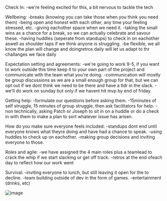 Check In:
-we're feeling excited for this, a bit nervous to tackle the tech

Wellbeing:
-breaks (knowing you can take those when you think you need them)
-being open and honest with each other, any time your feeling stressed, etc.
-giving eachother space when we need it.
-taking the small wins as a chance for a break, so we can actually celebrate and savour these.
-having huddles (seperate from standups) to check in on eachother aswell as shoulder taps if we think anyone is struggling.
-be flexible, we all know the plan will change and doingretros daily will let us adapt to thr challanges we face daily

Expectation setting and agreements:
-we're going to work 9-5, if you want to work outside this time keep it to your own part of the project and communicate with the team what you're doing.
-communication will mostly be group discussions as we are a small enough group for that, but we can opt out if we dont think we need to be there and have a tldr in the slack.
-we'll do work on sunday but only if we havent hit mvp by end of friday.

Getting help:
-formulate our questions before asking them.
-15minutes of self struggle, 15 minutes of group struggle, then ask facilitators for help.
-non technically, asking Patch or Joseph to sit in on a huddle or do a check in with them to make a plan to sort whatever issue has arisen.

How do you make sure everyone feels included:
-standups dont end until everyone knows what theyre doing and have had a chance to speak.
-using huddles to check up on eachother.
-making group decisions and inviting everyone to those.

Roles and agile:
-we have assigned the 4 main roles plus a teamlead to crack the whip if we start slacking or get off track.
-retros at the end ofeach day to reflect how our work went

Survival:
-inviting everyone to lunch, but still leaving it open for the to decline.
-team building outside of dev in the form of games.
-entertainment (drinks, etc)

![image](https://user-images.githubusercontent.com/121936474/231586259-ee9d8f45-c9d3-4c3c-bd39-c5143399d78d.png)
